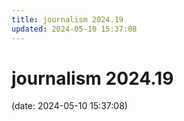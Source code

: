 ```yaml
---
title: journalism 2024.19
updated: 2024-05-10 15:37:08
---
```


# journalism 2024.19

(date: 2024-05-10 15:37:08)

